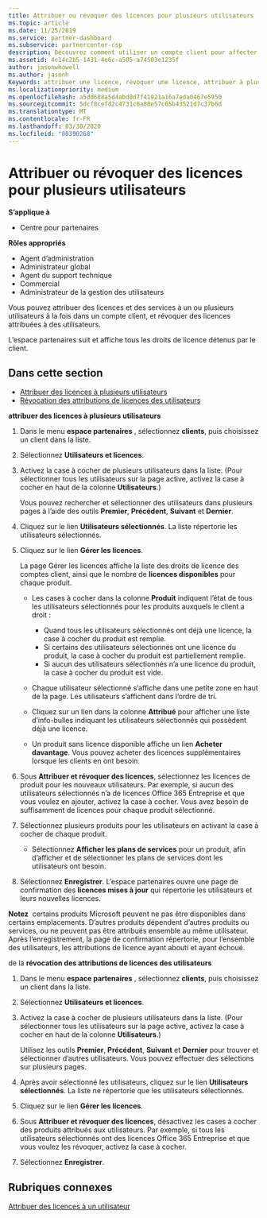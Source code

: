 ```yaml
---
title: Attribuer ou révoquer des licences pour plusieurs utilisateurs | Espace partenaires
ms.topic: article
ms.date: 11/25/2019
ms.service: partner-dashboard
ms.subservice: partnercenter-csp
description: Découvrez comment utiliser un compte client pour affecter ou révoquer des licences et des services à un seul utilisateur ou à plusieurs utilisateurs à la fois.
ms.assetid: 4c14c2b5-1431-4e6c-a505-a74503e1235f
author: jasonwhowell
ms.author: jasonh
Keywords: attribuer une licence, révoquer une licence, attribuer à plusieurs utilisateurs,
ms.localizationpriority: medium
ms.openlocfilehash: a5dd688a5d4abd8d7f41921a16a7eda0467e5950
ms.sourcegitcommit: 5dcf8cefd2c4731c6a80e57c65b43521d7c37b6d
ms.translationtype: MT
ms.contentlocale: fr-FR
ms.lasthandoff: 03/30/2020
ms.locfileid: "80390268"
---
```

# <a name="assign-or-revoke-licenses-to-multiple-users"></a>Attribuer ou révoquer des licences pour plusieurs utilisateurs

**S’applique à**

- Centre pour partenaires

**Rôles appropriés**

- Agent d’administration
- Administrateur global
- Agent du support technique
- Commercial
- Administrateur de la gestion des utilisateurs

Vous pouvez attribuer des licences et des services à un ou plusieurs utilisateurs à la fois dans un compte client, et révoquer des licences attribuées à des utilisateurs.

L’espace partenaires suit et affiche tous les droits de licence détenus par le client.

## <a name="in-this-section"></a>Dans cette section


- [Attribuer des licences à plusieurs utilisateurs](#assign-licenses-to-groups)
- [Révocation des attributions de licences des utilisateurs](#revoking-licenses)

<a href="" id="assign-licenses-to-groups"></a>
**attribuer des licences à plusieurs utilisateurs**

1. Dans le menu **espace partenaires** , sélectionnez **clients**, puis choisissez un client dans la liste.

2. Sélectionnez **Utilisateurs et licences**.

3. Activez la case à cocher de plusieurs utilisateurs dans la liste. (Pour sélectionner tous les utilisateurs sur la page active, activez la case à cocher en haut de la colonne **Utilisateurs**.)

    Vous pouvez rechercher et sélectionner des utilisateurs dans plusieurs pages à l’aide des outils **Premier**, **Précédent**, **Suivant** et **Dernier**.

4. Cliquez sur le lien **Utilisateurs sélectionnés**. La liste répertorie les utilisateurs sélectionnés.

5. Cliquez sur le lien **Gérer les licences**.

    La page Gérer les licences affiche la liste des droits de licence des comptes client, ainsi que le nombre de **licences disponibles** pour chaque produit.

    -   Les cases à cocher dans la colonne **Produit** indiquent l’état de tous les utilisateurs sélectionnés pour les produits auxquels le client a droit&nbsp;:

        -   Quand tous les utilisateurs sélectionnés ont déjà une licence, la case à cocher du produit est remplie.
        -   Si certains des utilisateurs sélectionnés ont une licence du produit, la case à cocher du produit est partiellement remplie.
        -   Si aucun des utilisateurs sélectionnés n’a une licence du produit, la case à cocher du produit est vide.
    -   Chaque utilisateur sélectionné s’affiche dans une petite zone en haut de la page. Les utilisateurs s’affichent dans l’ordre de tri.

    -   Cliquez sur un lien dans la colonne **Attribué** pour afficher une liste d’info-bulles indiquant les utilisateurs sélectionnés qui possèdent déjà une licence.

    -   Un produit sans licence disponible affiche un lien **Acheter davantage**. Vous pouvez acheter des licences supplémentaires lorsque les clients en ont besoin.

6.  Sous **Attribuer et révoquer des licences**, sélectionnez les licences de produit pour les nouveaux utilisateurs. Par exemple, si aucun des utilisateurs sélectionnés n’a de licences Office&nbsp;365 Entreprise et que vous voulez en ajouter, activez la case à cocher. Vous avez besoin de suffisamment de licences pour chaque produit sélectionné.

7. Sélectionnez plusieurs produits pour les utilisateurs en activant la case à cocher de chaque produit.
    -   Sélectionnez **Afficher les plans de services** pour un produit, afin d’afficher et de sélectionner les plans de services dont les utilisateurs ont besoin.

8. Sélectionnez **Enregistrer**. L’espace partenaires ouvre une page de confirmation des **licences mises à jour** qui répertorie les utilisateurs et leurs nouvelles licences.

**Notez**  certains produits Microsoft peuvent ne pas être disponibles dans certains emplacements. D’autres produits dépendent d’autres produits ou services, ou ne peuvent pas être attribués ensemble au même utilisateur. Après l’enregistrement, la page de confirmation répertorie, pour l’ensemble des utilisateurs, les attributions de licence ayant abouti et ayant échoué.


<a href="" id="revoking-licenses"></a>
de la **révocation des attributions de licences des utilisateurs**

1. Dans le menu **espace partenaires** , sélectionnez **clients**, puis choisissez un client dans la liste.

2. Sélectionnez **Utilisateurs et licences**.

3. Activez la case à cocher de plusieurs utilisateurs dans la liste. (Pour sélectionner tous les utilisateurs sur la page active, activez la case à cocher en haut de la colonne **Utilisateurs**.)

    Utilisez les outils **Premier**, **Précédent**, **Suivant** et **Dernier** pour trouver et sélectionner d’autres utilisateurs. Vous pouvez effectuer des sélections sur plusieurs pages.

4. Après avoir sélectionné les utilisateurs, cliquez sur le lien **Utilisateurs sélectionnés**. La liste ne répertorie que les utilisateurs sélectionnés.

5. Cliquez sur le lien **Gérer les licences**.

6. Sous **Attribuer et révoquer des licences**, désactivez les cases à cocher des produits attribués aux utilisateurs. Par exemple, si tous les utilisateurs sélectionnés ont des licences Office&nbsp;365 Entreprise et que vous voulez les révoquer, activez la case à cocher.

7. Sélectionnez **Enregistrer**.

## <a name="related-topics"></a>Rubriques connexes

[Attribuer des licences à un utilisateur](assign-licenses-to-users.md)